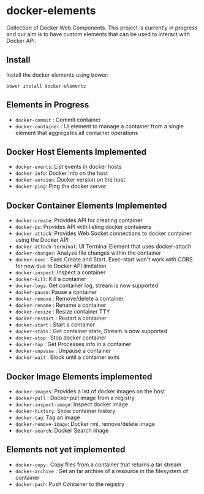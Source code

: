# docker-elements
Collection of Docker Web Components. This project is currently in progress and our aim is to have custom elements that can be used to interact with Docker API.

## Install

Install the docker elements using bower:

```
bower install docker-elements
```

## Elements in Progress
* `docker-commit` : Commit container
* `docker-container` : UI element to manage a container from a single element that aggregates all container operations

## Docker Host Elements Implemented
* `docker-events`: List events in docker hosts
* `docker-info`: Docker info on the host
* `docker-version`: Docker version on the host
* `docker-ping`: Ping the docker server

## Docker Container Elements Implemented
* `docker-create`: Provides API for creating container
* `docker-ps`: Provides API with listing docker containers
* `docker-attach`: Provides Web Socket connections to docker container using the Docker API
* `docker-attach-terminal`: UI Terminal Element that uses docker-attach
* `docker-changes`: Analyze file changes within the container
* `docker-exec` : Exec Create and Start. Exec-start won't work with CORS for now due to Docker API limitation
* `docker-inspect`: Inspect a container
* `docker-kill`: Kill a container
* `docker-logs`: Get container log, stream is now supported
* `docker-pause`: Pause a container
* `docker-remove` : Remove/delete a container
* `docker-rename` : Rename a container
* `docker-resize` : Resize container TTY
* `docker-restart` : Restart a container
* `docker-start` : Start a container
* `docker-stats` : Get container stats, Stream is now supported
* `docker-stop` : Stop docker container
* `docker-top` : Get Processes info in a container
* `docker-unpause` : Unpause a container
* `docker-wait` : Block until a container exits

## Docker Image Elements implemented
* `docker-images`: Provides a list of docker images on the host
* `docker-pull` : Docker pull image from a registry
* `docker-inspect-image`: Inspect docker image
* `docker-history`: Show container history
* `docker-tag`: Tag an image
* `docker-remove-image`: Docker rmi, remove/delete image
* `docker-search`: Docker Search image

## Elements not yet implemented
* `docker-copy` : Copy files from a container that returns a tar stream
* `docker-archive` : Get an tar archive of a resource in the filesystem of container
* `docker-push`: Push Container to the registry
